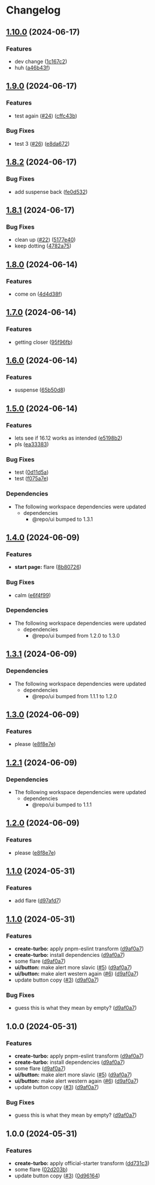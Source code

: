 # Changelog

## [1.10.0](https://github.com/axeen/release-please-test/compare/web-v1.9.0...web-v1.10.0) (2024-06-17)


### Features

* dev change ([1c167c2](https://github.com/axeen/release-please-test/commit/1c167c2c4f9ecc892535c4c59425a64cff3cfe00))
* huh ([a46b43f](https://github.com/axeen/release-please-test/commit/a46b43fb70f52b044c9b403226e22b9bb85f4cbf))

## [1.9.0](https://github.com/axeen/release-please-test/compare/web-v1.8.2...web-v1.9.0) (2024-06-17)


### Features

* test again ([#24](https://github.com/axeen/release-please-test/issues/24)) ([cffc43b](https://github.com/axeen/release-please-test/commit/cffc43b3497be69ddbe7ab63174a41d360fb9daa))


### Bug Fixes

* test 3 ([#26](https://github.com/axeen/release-please-test/issues/26)) ([e8da672](https://github.com/axeen/release-please-test/commit/e8da672d9c7f5bfe1258cd443cf4d2675b3e8e42))

## [1.8.2](https://github.com/axeen/release-please-test/compare/web-v1.8.1...web-v1.8.2) (2024-06-17)


### Bug Fixes

* add suspense back ([fe0d532](https://github.com/axeen/release-please-test/commit/fe0d53214b98cacb48bc706a7e7eaf3f962cf939))

## [1.8.1](https://github.com/axeen/release-please-test/compare/web-v1.8.0...web-v1.8.1) (2024-06-17)


### Bug Fixes

* clean up ([#22](https://github.com/axeen/release-please-test/issues/22)) ([5177e40](https://github.com/axeen/release-please-test/commit/5177e405bd6b4bb977dd94ee30efc23b96419f94))
* keep dotting ([4782a75](https://github.com/axeen/release-please-test/commit/4782a75f0153f04e7f31f0e91dd77c9e5e768610))

## [1.8.0](https://github.com/axeen/release-please-test/compare/web-v1.7.0...web-v1.8.0) (2024-06-14)


### Features

* come on ([4d4d38f](https://github.com/axeen/release-please-test/commit/4d4d38f8f796bc6fab16e0437a1d48d8ca11ca99))

## [1.7.0](https://github.com/axeen/release-please-test/compare/web-v1.6.0...web-v1.7.0) (2024-06-14)


### Features

* getting closer ([95f96fb](https://github.com/axeen/release-please-test/commit/95f96fb74242d10c207488c4b9417fbba496f089))

## [1.6.0](https://github.com/axeen/release-please-test/compare/web-v1.5.0...web-v1.6.0) (2024-06-14)


### Features

* suspense ([65b50d8](https://github.com/axeen/release-please-test/commit/65b50d84486434761d721c753cb6a305d99c8291))

## [1.5.0](https://github.com/axeen/release-please-test/compare/web-v1.4.0...web-v1.5.0) (2024-06-14)


### Features

* lets see if 16.12 works as intended ([e5198b2](https://github.com/axeen/release-please-test/commit/e5198b28b1f2c48e1b2cde7ec1ff8144f51d4e6a))
* pls ([ea33383](https://github.com/axeen/release-please-test/commit/ea3338361cc6f46ce4af7db6d529bd87532e1d5d))


### Bug Fixes

* test ([0d11d5a](https://github.com/axeen/release-please-test/commit/0d11d5a65929af5b895a6987f5bf367e304387c9))
* test ([f075a7e](https://github.com/axeen/release-please-test/commit/f075a7ebb340b66036a67858df4589129592dfaf))


### Dependencies

* The following workspace dependencies were updated
  * dependencies
    * @repo/ui bumped to 1.3.1

## [1.4.0](https://github.com/axeen/release-please-test/compare/web-v1.3.1...web-v1.4.0) (2024-06-09)


### Features

* **start page:** flare ([8b80726](https://github.com/axeen/release-please-test/commit/8b807269e44466806da10ae4e2feca7f2b87c5c9))


### Bug Fixes

* calm ([e6f4f99](https://github.com/axeen/release-please-test/commit/e6f4f992a8b865505ecf372d3608129ee39be73f))


### Dependencies

* The following workspace dependencies were updated
  * dependencies
    * @repo/ui bumped from 1.2.0 to 1.3.0

## [1.3.1](https://github.com/axeen/release-please-test/compare/web-v1.3.0...web-v1.3.1) (2024-06-09)


### Dependencies

* The following workspace dependencies were updated
  * dependencies
    * @repo/ui bumped from 1.1.1 to 1.2.0

## [1.3.0](https://github.com/axeen/release-please-test/compare/web-v1.2.1...web-v1.3.0) (2024-06-09)


### Features

* please ([e8f8e7e](https://github.com/axeen/release-please-test/commit/e8f8e7e23054ba0675312af86f374e088084a52a))

## [1.2.1](https://github.com/axeen/release-please-test/compare/web-v1.2.0...web-v1.2.1) (2024-06-09)


### Dependencies

* The following workspace dependencies were updated
  * dependencies
    * @repo/ui bumped to 1.1.1

## [1.2.0](https://github.com/axeen/release-please-test/compare/web-v1.1.0...web-v1.2.0) (2024-06-09)


### Features

* please ([e8f8e7e](https://github.com/axeen/release-please-test/commit/e8f8e7e23054ba0675312af86f374e088084a52a))

## [1.1.0](https://github.com/axeen/release-please-test/compare/web-v1.0.0...web-v1.1.0) (2024-05-31)


### Features

* add flare ([d97afd7](https://github.com/axeen/release-please-test/commit/d97afd7d290e0be69deb1035221d5521070612a8))

## [1.1.0](https://github.com/axeen/release-please-test/compare/web-v1.0.0...web-v1.1.0) (2024-05-31)


### Features

* **create-turbo:** apply pnpm-eslint transform ([d9af0a7](https://github.com/axeen/release-please-test/commit/d9af0a76359eed54a1649e3e7f2fd256df9728cc))
* **create-turbo:** install dependencies ([d9af0a7](https://github.com/axeen/release-please-test/commit/d9af0a76359eed54a1649e3e7f2fd256df9728cc))
* some flare ([d9af0a7](https://github.com/axeen/release-please-test/commit/d9af0a76359eed54a1649e3e7f2fd256df9728cc))
* **ui/button:** make alert more slavic ([#5](https://github.com/axeen/release-please-test/issues/5)) ([d9af0a7](https://github.com/axeen/release-please-test/commit/d9af0a76359eed54a1649e3e7f2fd256df9728cc))
* **ui/button:** make alert western again ([#6](https://github.com/axeen/release-please-test/issues/6)) ([d9af0a7](https://github.com/axeen/release-please-test/commit/d9af0a76359eed54a1649e3e7f2fd256df9728cc))
* update button copy ([#3](https://github.com/axeen/release-please-test/issues/3)) ([d9af0a7](https://github.com/axeen/release-please-test/commit/d9af0a76359eed54a1649e3e7f2fd256df9728cc))


### Bug Fixes

* guess this is what they mean by empty? ([d9af0a7](https://github.com/axeen/release-please-test/commit/d9af0a76359eed54a1649e3e7f2fd256df9728cc))

## 1.0.0 (2024-05-31)


### Features

* **create-turbo:** apply pnpm-eslint transform ([d9af0a7](https://github.com/axeen/release-please-test/commit/d9af0a76359eed54a1649e3e7f2fd256df9728cc))
* **create-turbo:** install dependencies ([d9af0a7](https://github.com/axeen/release-please-test/commit/d9af0a76359eed54a1649e3e7f2fd256df9728cc))
* some flare ([d9af0a7](https://github.com/axeen/release-please-test/commit/d9af0a76359eed54a1649e3e7f2fd256df9728cc))
* **ui/button:** make alert more slavic ([#5](https://github.com/axeen/release-please-test/issues/5)) ([d9af0a7](https://github.com/axeen/release-please-test/commit/d9af0a76359eed54a1649e3e7f2fd256df9728cc))
* **ui/button:** make alert western again ([#6](https://github.com/axeen/release-please-test/issues/6)) ([d9af0a7](https://github.com/axeen/release-please-test/commit/d9af0a76359eed54a1649e3e7f2fd256df9728cc))
* update button copy ([#3](https://github.com/axeen/release-please-test/issues/3)) ([d9af0a7](https://github.com/axeen/release-please-test/commit/d9af0a76359eed54a1649e3e7f2fd256df9728cc))


### Bug Fixes

* guess this is what they mean by empty? ([d9af0a7](https://github.com/axeen/release-please-test/commit/d9af0a76359eed54a1649e3e7f2fd256df9728cc))

## 1.0.0 (2024-05-31)


### Features

* **create-turbo:** apply official-starter transform ([dd731c3](https://github.com/axeen/release-please-test/commit/dd731c3c11c30de7a68ec0e5a003d94434172920))
* some flare ([02d203b](https://github.com/axeen/release-please-test/commit/02d203b822b1c57ee40b3f353be6ae52d8e50d3e))
* update button copy ([#3](https://github.com/axeen/release-please-test/issues/3)) ([0d96164](https://github.com/axeen/release-please-test/commit/0d9616428decde8da7794c609e5fe4e19c259713))
